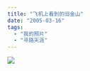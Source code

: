 ```yaml
---
title: "飞机上看到的旧金山"
date: "2005-03-16"
tags: 
  - "我的照片"
  - "寻路天涯"
---
```


![](http://storage.msn.com/x1pxOYwqu4SjF5G0W4dmEwaKLtSa4ws0-_l23pai0BiY4BVMgcolXaZjOtJqpi6OtGEKMMp0xRyDbM76-MWlwc7g6LyTrolfQdboPrjmtCA14UO-9M5Dz4yLQ)
